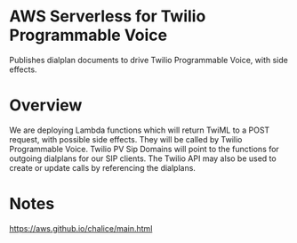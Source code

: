 # AWS Serverless for Twilio Programmable Voice

Publishes dialplan documents to drive Twilio Programmable Voice, with side effects.

# Overview

We are deploying Lambda functions which will return TwiML to a POST request, with possible side effects. They will be called by Twilio Programmable Voice. Twilio PV Sip Domains will point to the functions for outgoing dialplans for our SIP clients. The Twilio API may also be used to create or update calls by referencing the dialplans.

# Notes

https://aws.github.io/chalice/main.html

